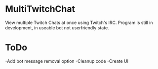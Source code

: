 # MultiTwitchChat
View multiple Twitch Chats at once using Twitch's IRC.
Program is still in development, in useable bot not userfriendly state.

# ToDo
-Add bot message removal option
-Cleanup code
-Create UI

